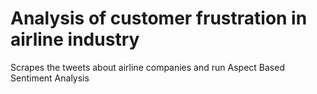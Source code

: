 # Analysis of customer frustration in airline industry
Scrapes the tweets about airline companies and run Aspect Based Sentiment Analysis